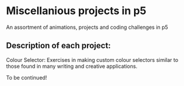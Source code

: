 # Miscellanious projects in p5
An assortment of animations, projects and coding challenges in p5

## Description of each project:

Colour Selector:
Exercises in making custom colour selectors similar to those found in many writing and creative applications.

To be continued!
